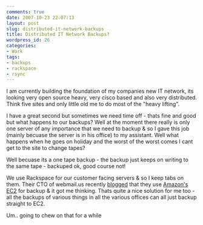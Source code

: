 ```yaml
---
comments: true
date: 2007-10-23 22:07:13
layout: post
slug: distributed-it-network-backups
title: Distributed IT Network Backups?
wordpress_id: 26
categories:
- Work
tags:
- backups
- rackspace
- rsync
---
```


I am currently building the foundation of my companies new IT network, its looking very open source heavy, very cisco based and also very distributed. Think five sites and only little old me to do most of the "heavy lifting".

I have a great second but sometimes we need time off - thats fine and good but what happens to our backups? Well at the moment there really is only one server of any importance that we need to backup & so I gave this job (mainly becuase the server is in his office) to my assistant. Well what happens when he goes on holiday and the worst of the worst comes I cant get to the site to change tapes?

Well becuase its a one tape backup - the backup just keeps on writing to the same tape - backuped ok, good course not!

We use Rackspace for our customer facing servers & so I keep tabs on them. Their CTO of webmail.us recently [blogged](http://billboebel.typepad.com/blog/2007/10/amazons-larger-.html) that they use [Amazon's EC2](http://www.amazon.com/b/ref=sc_fe_c_0_370375011_1/104-7582466-3819946?ie=UTF8&node=201590011&no=370375011&me=A36L942TSJ2AJA) for backup & it got me thinking. Thats quite a nice solution for me too - all the backups of various things in all the various offices can all just backup straight to EC2.

Um.. going to chew on that for a while
